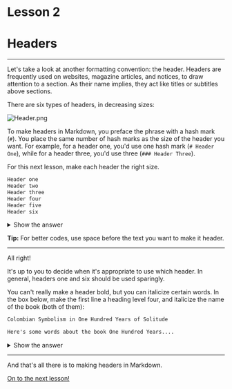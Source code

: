 # Lesson 2

# Headers

---

Let's take a look at another formatting convention: the header. Headers are frequently used on websites, magazine articles, and notices, to draw attention to a section. As their name implies, they act like titles or subtitles above sections.

There are six types of headers, in decreasing sizes:

![Header.png](https://github.com/PaliProx/PaliTips/blob/main/Markdown/Lessons/Images/Header.png)

To make headers in Markdown, you preface the phrase with a hash mark (`#`). You place the same number of hash marks as the size of the header you want. For example, for a header one, you'd use one hash mark (`# Header One`), while for a header three, you'd use three (`### Header Three`).

For this next lesson, make each header the right size.

```markdown
Header one
Header two
Header three
Header four
Header five
Header six
```

<details>
<summary>Show the answer</summary>

```markdown
# Header one
## Header two
### Header three
#### Header four
##### Header five
###### Header six
```
</details>

**Tip:** For better codes, use space before the text you want to make it header.

---

All right!

It's up to you to decide when it's appropriate to use which header. In general, headers one and six should be used sparingly.

You can't really make a header bold, but you can italicize certain words. In the box below, make the first line a heading level four, and italicize the name of the book (both of them):

```markdown
Colombian Symbolism in One Hundred Years of Solitude

Here's some words about the book One Hundred Years....
```

<details>
<summary>Show the answer</summary>

```markdown
#### Colombian Symbolism in _One Hundred Years of Solitude_

Here's some words about the book _One Hundred Years..._.
```

Output:

#### **Colombian Symbolism in *One Hundred Years of Solitude***

Here's some words about the book *One Hundred Years...*.

</details>

---

And that's all there is to making headers in Markdown.

[On to the next lesson!](Lesson%203.md)

